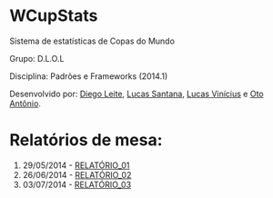 WCupStats
=========

Sistema de estatísticas de Copas do Mundo

Grupo: D.L.O.L

Disciplina: Padrões e Frameworks (2014.1)

Desenvolvido por: [Diego Leite](https://github.com/di3goleite), [Lucas Santana](https://github.com/jkdrangel), [Lucas Vinícius](https://github.com/v-assys) e [Oto Antônio](https://github.com/yooshii).

Relatórios de mesa:
=========

1. 29/05/2014 - [RELATÓRIO_01](https://www.dropbox.com/s/obihy1eswuqapir/REL_01.pdf)
2. 26/06/2014 - [RELATÓRIO_02](https://www.dropbox.com/s/6m4tv0h5omnec1r/REL_02.pdf)
3. 03/07/2014 - [RELATÓRIO_03](https://www.dropbox.com/s/78z6wt8z4paw4ix/REL_03.pdf)
